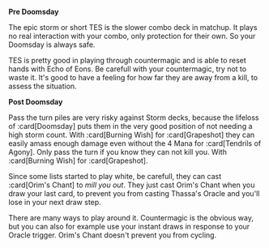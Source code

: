 **Pre Doomsday**

The epic storm or short TES is the slower combo deck in matchup. It plays no
real interaction with your combo, only protection for their own. So your
Doomsday is always safe.

TES is pretty good in playing through countermagic and is able to reset hands
with Echo of Eons. Be carefull with your countermagic, try not to waste it. It's
good to have a feeling for how far they are away from a kill, to assess the
situation.

**Post Doomsday**

Pass the turn piles are very risky against Storm decks, because the lifeloss of
:card[Doomsday] puts them in the very good position of not needing a high storm
count. With :card[Burning Wish] for :card[Grapeshot] they can easily amass
enough damage even without the 4 Mana for :card[Tendrils of Agony]. Only pass
the turn if you know they can not kill you. With :card[Burning Wish] for
:card[Grapeshot].

Since some lists started to play white, be carefull, they can cast :card[Orim's
Chant] to *mill you out*. They just cast Orim's Chant when you draw your last
card, to prevent you from casting Thassa's Oracle and you'll lose in your next
draw step.

There are many ways to play around it. Countermagic is the obvious way, but you
can also for example use your instant draws in response to your Oracle trigger.
Orim's Chant doesn't prevent you from cycling.
